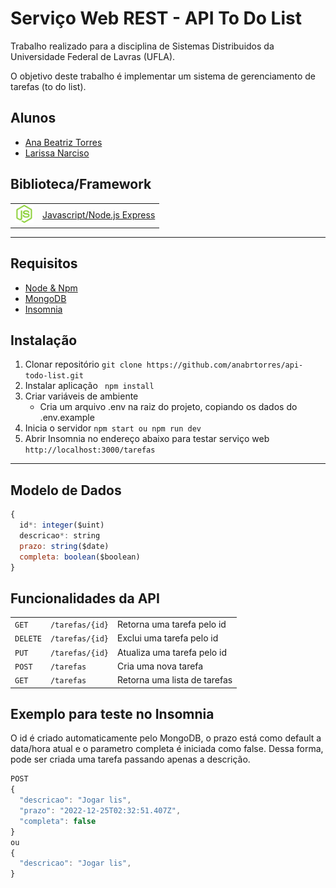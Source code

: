 # Serviço Web REST - API To Do List
Trabalho realizado para a disciplina de Sistemas Distribuidos da Universidade Federal de Lavras (UFLA).

O objetivo deste trabalho é implementar um sistema de gerenciamento de tarefas (to do list).  

## Alunos
- [Ana Beatriz Torres]("https://github.com/anabrtorres")
- [Larissa Narciso]("https://github.com/larisnarciso")

## Biblioteca/Framework
<table border-collapse=collapse>
  <tr>
    <td><img alt="Javascript/Node.js Express" height="30" widht="40" src="https://raw.githubusercontent.com/devicons/devicon/1119b9f84c0290e0f0b38982099a2bd027a48bf1/icons/nodejs/nodejs-original.svg"/></td>
    <td><a href="https://expressjs.com/" target="_blank">Javascript/Node.js Express</a></td>
  </tr>
</table>

---
## Requisitos

- [Node & Npm](https://nodejs.org/en/)
- [MongoDB](https://www.mongodb.com/home)
- [Insomnia](https://insomnia.rest/download) 

## Instalação

1. Clonar repositório  `git clone https://github.com/anabrtorres/api-todo-list.git `
2. Instalar aplicação `  npm install `
3. Criar variáveis de ambiente
   - Cria um arquivo .env na raiz do projeto, copiando os dados do .env.example
4. Inicia o servidor ` npm start ou npm run dev `
5. Abrir Insomnia no endereço abaixo para testar serviço web ` http://localhost:3000/tarefas `

---

## Modelo de Dados
```javascript
{
  id*: integer($uint)
  descricao*: string
  prazo: string($date)
  completa: boolean($boolean) 
}
```
## Funcionalidades da API

|  |  |   |
| --- | --- | --- |
| `GET` | `/tarefas/{id}` | Retorna uma tarefa pelo id |
| `DELETE` | `/tarefas/{id}` | Exclui uma tarefa pelo id |
| `PUT` | `/tarefas/{id}` | Atualiza uma tarefa pelo id |
| `POST` | `/tarefas` | Cria uma nova tarefa |
| `GET` | `/tarefas` | Retorna uma lista de tarefas |

## Exemplo para teste no Insomnia
O id é criado automaticamente pelo MongoDB, o prazo está como default a data/hora atual e o parametro completa é iniciada como false. Dessa forma, pode ser criada uma tarefa passando apenas a descrição.
```javascript
POST
{  
  "descricao": "Jogar lis",
  "prazo": "2022-12-25T02:32:51.407Z",
  "completa": false
}
ou
{  
  "descricao": "Jogar lis",
}
```